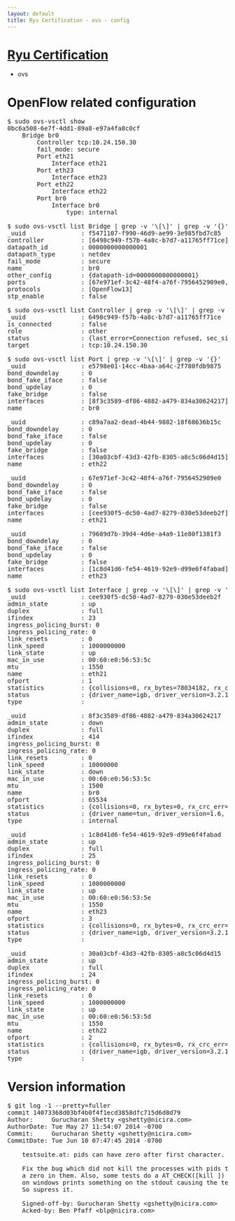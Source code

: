 ```yaml
---
layout: default
title: Ryu Certification - ovs - config
---
```

# [Ryu Certification](http://osrg.github.io/ryu/certification.html)
* ovs 

# OpenFlow related configuration
<pre>
$ sudo ovs-vsctl show
0bc6a508-6e7f-4dd1-89a8-e97a4fa8c0cf
    Bridge br0
        Controller tcp:10.24.150.30
        fail_mode: secure
        Port eth21
            Interface eth21
        Port eth23
            Interface eth23
        Port eth22
            Interface eth22
        Port br0
            Interface br0
                type: internal

$ sudo ovs-vsctl list Bridge | grep -v '\[\]' | grep -v '{}'
_uuid               : f5471107-f990-46d9-ae99-3e985fbd7c85
controller          : [6498c949-f57b-4a8c-b7d7-a11765ff71ce]
datapath_id         : 0000000000000001
datapath_type       : netdev
fail_mode           : secure
name                : br0
other_config        : {datapath-id=0000000000000001}
ports               : [67e971ef-3c42-48f4-a76f-7956452909e0, 79689d7b-39d4-4d6e-a4a9-11e80f1381f3, c89a7aa2-dead-4b44-9882-18f68636b15c, e5798e01-14cc-4baa-a64c-2f780fdb9875]
protocols           : [OpenFlow13]
stp_enable          : false

$ sudo ovs-vsctl list Controller | grep -v '\[\]' | grep -v '{}'
_uuid               : 6498c949-f57b-4a8c-b7d7-a11765ff71ce
is_connected        : false
role                : other
status              : {last_error=Connection refused, sec_since_connect=962, sec_since_disconnect=2, state=BACKOFF}
target              : tcp:10.24.150.30

$ sudo ovs-vsctl list Port | grep -v '\[\]' | grep -v '{}'
_uuid               : e5798e01-14cc-4baa-a64c-2f780fdb9875
bond_downdelay      : 0
bond_fake_iface     : false
bond_updelay        : 0
fake_bridge         : false
interfaces          : [8f3c3589-df86-4882-a479-834a30624217]
name                : br0

_uuid               : c89a7aa2-dead-4b44-9882-18f68636b15c
bond_downdelay      : 0
bond_fake_iface     : false
bond_updelay        : 0
fake_bridge         : false
interfaces          : [30a03cbf-43d3-42fb-8305-a8c5c06d4d15]
name                : eth22

_uuid               : 67e971ef-3c42-48f4-a76f-7956452909e0
bond_downdelay      : 0
bond_fake_iface     : false
bond_updelay        : 0
fake_bridge         : false
interfaces          : [cee930f5-dc50-4ad7-8279-030e53deeb2f]
name                : eth21

_uuid               : 79689d7b-39d4-4d6e-a4a9-11e80f1381f3
bond_downdelay      : 0
bond_fake_iface     : false
bond_updelay        : 0
fake_bridge         : false
interfaces          : [1c8d41d6-fe54-4619-92e9-d99e6f4fabad]
name                : eth23

$ sudo ovs-vsctl list Interface | grep -v '\[\]' | grep -v '{}'
_uuid               : cee930f5-dc50-4ad7-8279-030e53deeb2f
admin_state         : up
duplex              : full
ifindex             : 23
ingress_policing_burst: 0
ingress_policing_rate: 0
link_resets         : 0
link_speed          : 1000000000
link_state          : up
mac_in_use          : 00:60:e0:56:53:5c
mtu                 : 1550
name                : eth21
ofport              : 1
statistics          : {collisions=0, rx_bytes=78034182, rx_crc_err=0, rx_dropped=0, rx_errors=0, rx_frame_err=0, rx_over_err=0, rx_packets=25884986, tx_bytes=0, tx_dropped=0, tx_errors=0, tx_packets=0}
status              : {driver_name=igb, driver_version=3.2.10-k, firmware_version=2.10-9}
type                : 

_uuid               : 8f3c3589-df86-4882-a479-834a30624217
admin_state         : down
duplex              : full
ifindex             : 414
ingress_policing_burst: 0
ingress_policing_rate: 0
link_resets         : 0
link_speed          : 10000000
link_state          : down
mac_in_use          : 00:60:e0:56:53:5c
mtu                 : 1500
name                : br0
ofport              : 65534
statistics          : {collisions=0, rx_bytes=0, rx_crc_err=0, rx_dropped=0, rx_errors=0, rx_frame_err=0, rx_over_err=0, rx_packets=0, tx_bytes=0, tx_dropped=0, tx_errors=0, tx_packets=0}
status              : {driver_name=tun, driver_version=1.6, firmware_version=N/A}
type                : internal

_uuid               : 1c8d41d6-fe54-4619-92e9-d99e6f4fabad
admin_state         : up
duplex              : full
ifindex             : 25
ingress_policing_burst: 0
ingress_policing_rate: 0
link_resets         : 0
link_speed          : 1000000000
link_state          : up
mac_in_use          : 00:60:e0:56:53:5e
mtu                 : 1550
name                : eth23
ofport              : 3
statistics          : {collisions=0, rx_bytes=0, rx_crc_err=0, rx_dropped=0, rx_errors=0, rx_frame_err=0, rx_over_err=0, rx_packets=0, tx_bytes=1217875408, tx_dropped=0, tx_errors=0, tx_packets=6538540}
status              : {driver_name=igb, driver_version=3.2.10-k, firmware_version=2.10-9}
type                : 

_uuid               : 30a03cbf-43d3-42fb-8305-a8c5c06d4d15
admin_state         : up
duplex              : full
ifindex             : 24
ingress_policing_burst: 0
ingress_policing_rate: 0
link_resets         : 0
link_speed          : 1000000000
link_state          : up
mac_in_use          : 00:60:e0:56:53:5d
mtu                 : 1550
name                : eth22
ofport              : 2
statistics          : {collisions=0, rx_bytes=0, rx_crc_err=0, rx_dropped=0, rx_errors=0, rx_frame_err=0, rx_over_err=0, rx_packets=0, tx_bytes=1123478560, tx_dropped=0, tx_errors=0, tx_packets=12225147}
status              : {driver_name=igb, driver_version=3.2.10-k, firmware_version=2.10-9}
type                : 
</pre>

# Version information
<pre>
$ git log -1 --pretty=fuller
commit 14073368d03bf4b0f4f1ecd3858dfc715d6d8d79
Author:     Gurucharan Shetty &lt;gshetty@nicira.com&gt;
AuthorDate: Tue May 27 11:54:07 2014 -0700
Commit:     Gurucharan Shetty &lt;gshetty@nicira.com&gt;
CommitDate: Tue Jun 10 07:47:45 2014 -0700

    testsuite.at: pids can have zero after first character.
    
    Fix the bug which did not kill the processes with pids that had
    a zero in them. Also, some tests do a AT_CHECK&#40;[kill ]&#41; which
    on windows prints something on the stdout causing the tests to fail.
    So supress it.
    
    Signed-off-by: Gurucharan Shetty &lt;gshetty@nicira.com&gt;
    Acked-by: Ben Pfaff &lt;blp@nicira.com&gt;
</pre>
